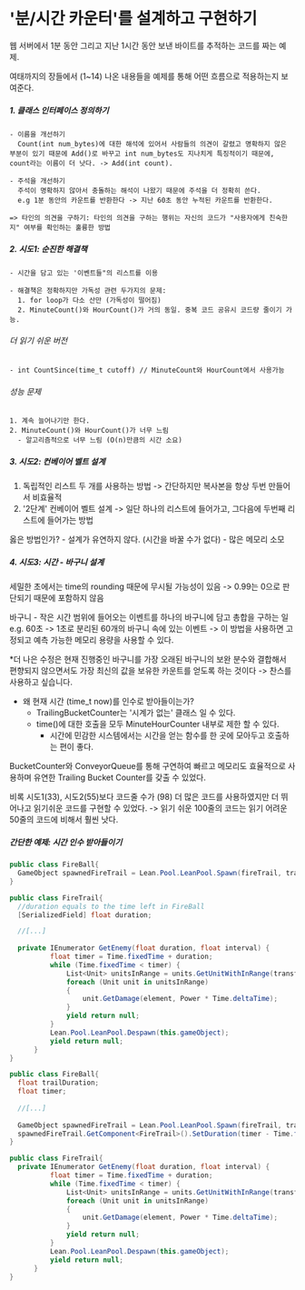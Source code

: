 # '분/시간 카운터'를 설계하고 구현하기

웹 서버에서 1분 동안 그리고 지난 1시간 동안 보낸 바이트를 추적하는 코드를 짜는 예제.

여태까지의 장들에서 (1~14) 나온 내용들을 예제를 통해 어떤 흐름으로 적용하는지 보여준다.

  ##### 1. 클래스 인터페이스 정의하기
    - 이름을 개선하기
      Count(int num_bytes)에 대한 해석에 있어서 사람들의 의견이 갈렸고 명확하지 않은 부분이 있기 때문에 Add()로 바꾸고 int num_bytes도 지나치게 특징적이기 때문에, count라는 이름이 더 낫다. -> Add(int count).
    
    - 주석을 개선하기
      주석이 명확하지 않아서 충돌하는 해석이 나왔기 때문에 주석을 더 정확히 쓴다. 
      e.g 1분 동안의 카운트를 반환한다 -> 지난 60초 동안 누적된 카운트를 반환한다.
      
    => 타인의 의견을 구하기: 타인의 의견을 구하는 행위는 자신의 코드가 "사용자에게 친숙한지" 여부를 확인하는 훌륭한 방법
    
##### 2. 시도1: 순진한 해결책
    
    - 시간을 담고 있는 '이벤트들"의 리스트를 이용
    
    - 해결책은 정확하지만 가독성 관련 두가지의 문제:
      1. for loop가 다소 산만 (가독성이 떨어짐)
      2. MinuteCount()와 HourCount()가 거의 동일. 중복 코드 공유시 코드량 줄이기 가능.
      
   ###### 더 읽기 쉬운 버전
    - int CountSince(time_t cutoff) // MinuteCount와 HourCount에서 사용가능
    
   ###### 성능 문제
    1. 계속 늘어나기만 한다.
    2. MinuteCount()와 HourCount()가 너무 느림
      - 알고리즘적으로 너무 느림 (O(n)만큼의 시간 소요)
    
##### 3. 시도2: 컨베이어 벨트 설계
  1. 독립적인 리스트 두 개를 사용하는 방법 -> 간단하지만 복사본을 항상 두번 만들어서 비효율적
  2. '2단계' 컨베이어 벨트 설계 -> 일단 하나의 리스트에 들어가고, 그다음에 두번째 리스트에 들어가는 방법
  
  옳은 방법인가?
    - 설계가 유연하지 않다. (시간을 바꿀 수가 없다)
    - 많은 메모리 소모

##### 4. 시도3: 시간 - 바구니 설계
  세밀한 초에서는 time의 rounding 때문에 무시될 가능성이 있음 -> 0.99는 0으로 판단되기 때문에 포함하지 않음
  
  바구니 - 작은 시간 범위에 들어오는 이벤트를 하나의 바구니에 담고 총합을 구하는 일
  e.g. 60초 -> 1초로 분리된 60개의 바구니 속에 있는 이벤트
  -> 이 방법을 사용하면 고정되고 예측 가능한 메모리 용량을 사용할 수 있다. 
  
  *더 나은 수정은 현재 진행중인 바구니를 가장 오래된 바구니의 보완 분수와 결합해서 편향되지 않으면서도 가장 최신의 값을 보유한 카운트를 얻도록 하는 것이다
    -> 찬스를 사용하고 싶습니다.
  
  * 왜 현재 시간 (time_t now)를 인수로 받아들이는가? 
    - TrailingBucketCounter는 '시계가 없는' 클래스 일 수 있다.
    - time()에 대한 호출을 모두 MinuteHourCounter 내부로 제한 할 수 있다.
      - 시간에 민감한 시스템에서는 시간을 얻는 함수를 한 곳에 모아두고 호출하는 편이 좋다.
  
  BucketCounter와 ConveyorQueue를 통해 구연하여 빠르고 메모리도 효율적으로 사용하며 유연한 Trailing Bucket Counter를 갖출 수 있었다.
  
  비록 시도1(33), 시도2(55)보다 코드줄 수가 (98) 더 많은 코드를 사용하였지만 더 뛰어나고 읽기쉬운 코드를 구현할 수 있었다.
    -> 읽기 쉬운 100줄의 코드는 읽기 어려운 50줄의 코드에 비해서 훨씬 낫다.
    
    
  
##### 간단한 예제: 시간 인수 받아들이기
```cs
public class FireBall{
  GameObject spawnedFireTrail = Lean.Pool.LeanPool.Spawn(fireTrail, transform.position, Quaternion.identity);
}

public class FireTrail{
  //duration equals to the time left in FireBall
  [SerializedField] float duration;

  //[...]
  
  private IEnumerator GetEnemy(float duration, float interval) {
          float timer = Time.fixedTime + duration;
          while (Time.fixedTime < timer) {
              List<Unit> unitsInRange = units.GetUnitWithInRange(transform.position, 0.5f);
              foreach (Unit unit in unitsInRange)
              {
                  unit.GetDamage(element, Power * Time.deltaTime);
              }
              yield return null;
          }
          Lean.Pool.LeanPool.Despawn(this.gameObject);
          yield return null;
      }
}


```

```cs
public class FireBall{
  float trailDuration;
  float timer;
  
  //[...]
  
  GameObject spawnedFireTrail = Lean.Pool.LeanPool.Spawn(fireTrail, transform.position, Quaternion.identity);
  spawnedFireTrail.GetComponent<FireTrail>().SetDuration(timer - Time.fixedTime + trailDuration);
}

public class FireTrail{
  private IEnumerator GetEnemy(float duration, float interval) {
          float timer = Time.fixedTime + duration;
          while (Time.fixedTime < timer) {
              List<Unit> unitsInRange = units.GetUnitWithInRange(transform.position, 0.5f);
              foreach (Unit unit in unitsInRange)
              {
                  unit.GetDamage(element, Power * Time.deltaTime);
              }
              yield return null;
          }
          Lean.Pool.LeanPool.Despawn(this.gameObject);
          yield return null;
      }
}

```
